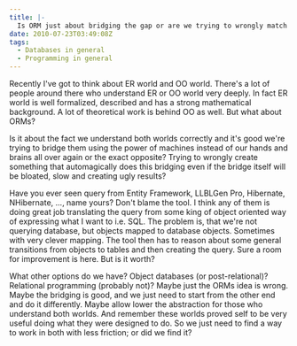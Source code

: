```yaml
---
title: |-
  Is ORM just about bridging the gap or are we trying to wrongly match ER world into OO world?
date: 2010-07-23T03:49:08Z
tags:
  - Databases in general
  - Programming in general
---
```

Recently I've got to think about ER world and OO world. There's a lot of people around there who understand ER or OO world very deeply. In fact ER world is well formalized, described and has a strong mathematical background. A lot of theoretical work is behind OO as well. But what about ORMs?

Is it about the fact we understand both worlds correctly and it's good we're trying to bridge them using the power of machines instead of our hands and brains all over again or the exact opposite? Trying to wrongly create something that automagically does this bridging even if the bridge itself will be bloated, slow and creating ugly results?

Have you ever seen query from Entity Framework, LLBLGen Pro, Hibernate, NHibernate, ..., name yours? Don't blame the tool. I think any of them is doing great job translating the query from some king of object oriented way of expressing what I want to i.e. SQL. The problem is, that we're not querying database, but objects mapped to database objects. Sometimes with very clever mapping. The tool then has to reason about some general transitions from objects to tables and then creating the query. Sure a room for improvement is here. But is it worth?

What other options do we have? Object databases (or post-relational)? Relational programming (probably not)? Maybe just the ORMs idea is wrong. Maybe the bridging is good, and we just need to start from the other end and do it differently. Maybe allow lower the abstraction for those who understand both worlds. And remember these worlds proved self to be very useful doing what they were designed to do. So we just need to find a way to work in both with less friction; or did we find it?